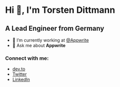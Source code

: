# Hi 👋, I'm Torsten Dittmann

## A Lead Engineer from Germany

- 🔭 I’m currently working at [@Appwrite](https://github.com/appwrite)
- 💬 Ask me about **Appwrite**

### Connect with me:

- [dev.to](https://dev.to/torstendittmann)
- [Twitter](https://twitter.com/dittmanntorsten)
- [LinkedIn](https://linkedin.com/in/torstendittmann)
